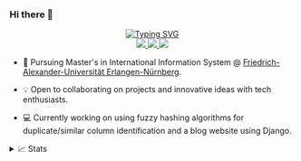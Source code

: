 ### Hi there 👋


<p align="center">
<a href="https://github.com/thapaSujit">
    <img src="https://readme-typing-svg.demolab.com?font=Georgia&size=18&duration=2500&pause=100&multiline=true&width=550&height=120&lines=Sujit+Thapa;Master's+Student+%7C+Data+Enthusiast;Interested+in+the+field+of +%7C+Data+Science+%7C+Data+Engineer+%7C+Data+Analyst" alt="Typing SVG" />
</a>

<br>
<a href="https://www.linkedin.com/in/thapa-sujit/">
    <img src="https://img.shields.io/badge/-Linkedin-blue?style=flat-square&logo=linkedin">
</a>
<a href="mailto:megasuziet@gmail.com">
    <img src="https://img.shields.io/badge/-Email-red?style=flat-square&logo=gmail&logoColor=white">
</a>
<a href="https://sujitthapa.pythonanywhere.com/">
    <img src="https://img.shields.io/badge/website-Sujit%20Thapa-green">
</a>
</a>    
</br>
</p>

* 📖 Pursuing Master's in International Information System @ [Friedrich-Alexander-Universität Erlangen-Nürnberg](https://www.win.rw.fau.de/master/). 

* 💡 Open to collaborating on projects and innovative ideas with tech enthusiasts. 

* 💻 Currently working on using fuzzy hashing algorithms for duplicate/similar column identification and a blog website using Django.



<details>
<summary>📈 Stats</summary>
<br>
My Github Stats

![](http://github-profile-summary-cards.vercel.app/api/cards/profile-details?username=thapaSujit&theme=dracula) 

![](http://github-profile-summary-cards.vercel.app/api/cards/repos-per-language?username=thapaSujit&theme=dracula) 
![](http://github-profile-summary-cards.vercel.app/api/cards/most-commit-language?username=thapaSujit&theme=dracula)


<br>
Currently Coding & Listening to:
    
[![spotify-github-profile](https://spotify-github-profile.vercel.app/api/view?uid=317rlyqqu5zd7aespwf5iyk2ggri?si=d8144d30a3a24dd0&cover_image=true&theme=novatorem&show_offline=true&background_color=121212&interchange=false&bar_color=53b14f&bar_color_cover=false)](https://spotify-github-profile.vercel.app/api/view?uid=317rlyqqu5zd7aespwf5iyk2ggri?si=d8144d30a3a24dd0&redirect=true)

</details>
